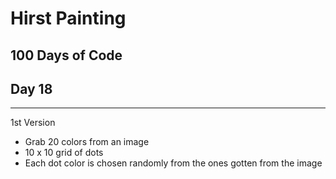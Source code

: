 # Hirst Painting
## 100 Days of Code
## Day 18
---
1st Version
- Grab 20 colors from an image
- 10 x 10 grid of dots
- Each dot color is chosen randomly from the ones gotten from the image